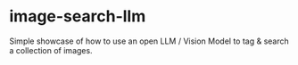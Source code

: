 # image-search-llm
Simple showcase of how to use an open LLM / Vision Model to tag &amp; search a collection of images.
